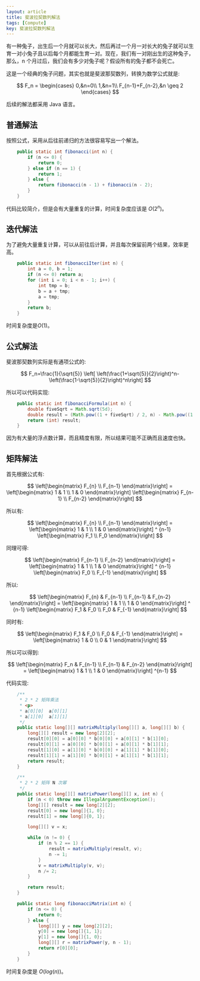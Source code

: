 ```yaml
---
layout: article
title: 斐波拉契数列解法
tags: [Compute]
key: 斐波拉契数列解法
---
```


有一种兔子，出生后一个月就可以长大，然后再过一个月一对长大的兔子就可以生育一对小兔子且以后每个月都能生育一对。现在，我们有一对刚出生的这种兔子，那么，n 个月过后，我们会有多少对兔子呢？假设所有的兔子都不会死亡。

这是一个经典的兔子问题，其实也就是斐波那契数列，转换为数学公式就是:

$$
F_n = \begin{cases} 0,&n=0\\ 1,&n=1\\ F_{n-1}+F_{n-2},&n \geq 2 \end{cases}
$$

后续的解法都采用 Java 语言。

## 普通解法

按照公式，采用从后往前递归的方法很容易写出一个解法。

```java
    public static int fibonacci(int n) {
        if (n <= 0) {
            return 0;
        } else if (n == 1) {
            return 1;
        } else {
            return fibonacci(n - 1) + fibonacci(n - 2);
        }
    }
```

代码比较简介，但是会有大量重复的计算，时间复杂度应该是 $O(2^n)$。

## 迭代解法

为了避免大量重复计算，可以从前往后计算，并且每次保留前两个结果，效率更高。

```java
    public static int fibonacciIter(int n) {
        int a = 0, b = 1;
        if (n <= 0) return a;
        for (int i = 0; i < n - 1; i++) {
            int tmp = b;
            b = a + tmp;
            a = tmp;
        }
        return b;
    }
```

时间复杂度是$O(1)$。

## 公式解法

斐波那契数列实际是有通项公式的:

$$
F_n=\frac{1}{\sqrt{5}} \left[ \left(\frac{1+\sqrt{5}}{2}\right)^n-\left(\frac{1-\sqrt{5}}{2}\right)^n\right]
$$

所以可以代码实现:

```java
    public static int fibonacciFormula(int n) {
        double fiveSqrt = Math.sqrt(5d);
        double result = (Math.pow((1 + fiveSqrt) / 2, n) - Math.pow((1 - fiveSqrt) / 2, n)) / fiveSqrt;
        return (int) result;
    }
```

因为有大量的浮点数计算，而且精度有限，所以结果可能不正确而且速度也快。

## 矩阵解法

首先根据公式有:

$$
\left[\begin{matrix} F_{n} \\ F_{n-1} \end{matrix}\right] = \left[\begin{matrix} 1 & 1 \\ 1 & 0 \end{matrix}\right] \left[\begin{matrix} F_{n-1} \\ F_{n-2} \end{matrix}\right]
$$

所以有:

$$
\left[\begin{matrix} F_{n} \\ F_{n-1} \end{matrix}\right] = \left[\begin{matrix} 1 & 1 \\ 1 & 0 \end{matrix}\right] ^ {n-1} \left[\begin{matrix} F_1 \\ F_0 \end{matrix}\right]
$$

同理可得:

$$
\left[\begin{matrix} F_{n-1} \\ F_{n-2} \end{matrix}\right] = \left[\begin{matrix} 1 & 1 \\ 1 & 0 \end{matrix}\right] ^ {n-1} \left[\begin{matrix} F_0 \\ F_{-1} \end{matrix}\right]
$$

所以:

$$
\left[\begin{matrix} F_{n} & F_{n-1} \\ F_{n-1} & F_{n-2} \end{matrix}\right] = \left[\begin{matrix} 1 & 1 \\ 1 & 0 \end{matrix}\right] ^ {n-1} \left[\begin{matrix} F_1 & F_0 \\ F_0 & F_{-1} \end{matrix}\right]
$$

同时有:

$$
\left[\begin{matrix} F_1 & F_0 \\ F_0 & F_{-1} \end{matrix}\right] = \left[\begin{matrix} 1 & 0 \\ 0 & 1 \end{matrix}\right]
$$

所以可以得到:

$$
\left[\begin{matrix} F_n & F_{n-1} \\ F_{n-1} &  F_{n-2} \end{matrix}\right] = \left[\begin{matrix} 1 & 1 \\ 1 & 0 \end{matrix}\right] ^{n-1}
$$

代码实现:

```java
    /**
     * 2 * 2 矩阵乘法
     * <p>
     * a[0][0]  a[0][1]
     * a[1][0]  a[1][1]
     */
    public static long[][] matrixMultiply(long[][] a, long[][] b) {
        long[][] result = new long[2][2];
        result[0][0] = a[0][0] * b[0][0] + a[0][1] * b[1][0];
        result[0][1] = a[0][0] * b[0][1] + a[0][1] * b[1][1];
        result[1][0] = a[1][0] * b[0][0] + a[1][1] * b[1][0];
        result[1][1] = a[1][0] * b[0][1] + a[1][1] * b[1][1];
        return result;
    }

    /**
     * 2 * 2 矩阵 N 次幂
     */
    public static long[][] matrixPower(long[][] x, int n) {
        if (n < 0) throw new IllegalArgumentException();
        long[][] result = new long[2][2];
        result[0] = new long[]{1, 0};
        result[1] = new long[]{0, 1};

        long[][] v = x;

        while (n != 0) {
            if (n % 2 == 1) {
                result = matrixMultiply(result, v);
                n -= 1;
            }
            v = matrixMultiply(v, v);
            n /= 2;
        }

        return result;
    }

    public static long fibonacciMatrix(int n) {
        if (n <= 0) {
            return 0;
        } else {
            long[][] y = new long[2][2];
            y[0] = new long[]{1, 1};
            y[1] = new long[]{1, 0};
            long[][] r = matrixPower(y, n - 1);
            return r[0][0];
        }
    }
```

时间复杂度是 $O(log(n))$。
